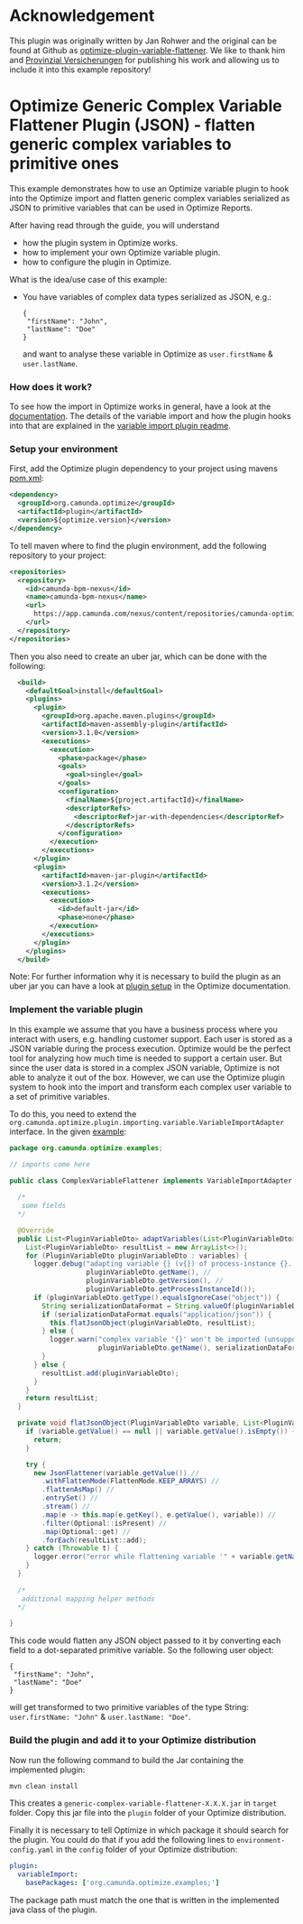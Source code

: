 # Acknowledgement

This plugin was originally written by Jan Rohwer and the original can be found at Github as [optimize-plugin-variable-flattener](https://github.com/janhuddel/optimize-plugin-variable-flattener).
We like to thank him and [Provinzial Versicherungen](https://www.provinzial.de/export/sites/pvn/verteilerseite/index.html) 
for publishing his work and allowing us to include it into this example repository!

# Optimize Generic Complex Variable Flattener Plugin (JSON) - flatten generic complex variables to primitive ones

This example demonstrates how to use an Optimize variable plugin to hook into the
Optimize import and flatten generic complex variables serialized as JSON to primitive variables that
can be used in Optimize Reports.

After having read through the guide, you will understand

* how the plugin system in Optimize works.
* how to implement your own Optimize variable plugin.
* how to configure the plugin in Optimize.

What is the idea/use case of this example:

* You have variables of complex data types serialized as JSON, e.g.:
  ```
  {
   "firstName": "John",
   "lastName": "Doe"
  }
  ```
  and want to analyse these variable in Optimize as `user.firstName` & `user.lastName`.

### How does it work?

To see how the import in Optimize works in general, have a look at the [documentation][2].
The details of the variable import and how the plugin hooks into that
are explained in the [variable import plugin readme][3].

### Setup your environment

First, add the Optimize plugin dependency to your project using mavens [pom.xml][4]:

```xml
<dependency>
  <groupId>org.camunda.optimize</groupId>
  <artifactId>plugin</artifactId>
  <version>${optimize.version}</version>
</dependency>
```

To tell maven where to find the plugin environment, add the following repository to your project:

```xml
<repositories>
  <repository>
    <id>camunda-bpm-nexus</id>
    <name>camunda-bpm-nexus</name>
    <url>
      https://app.camunda.com/nexus/content/repositories/camunda-optimize
    </url>
  </repository>
</repositories>
```

Then you also need to create an uber jar, which can be done with the following:
```xml
  <build>
    <defaultGoal>install</defaultGoal>
    <plugins>
      <plugin>
        <groupId>org.apache.maven.plugins</groupId>
        <artifactId>maven-assembly-plugin</artifactId>
        <version>3.1.0</version>
        <executions>
          <execution>
            <phase>package</phase>
            <goals>
              <goal>single</goal>
            </goals>
            <configuration>
              <finalName>${project.artifactId}</finalName>
              <descriptorRefs>
                <descriptorRef>jar-with-dependencies</descriptorRef>
              </descriptorRefs>
            </configuration>
          </execution>
        </executions>
      </plugin>
      <plugin>
        <artifactId>maven-jar-plugin</artifactId>
        <version>3.1.2</version>
        <executions>
          <execution>
            <id>default-jar</id>
            <phase>none</phase>
          </execution>
        </executions>
      </plugin>
    </plugins>
  </build>
```
Note: For further information why it is necessary to build the plugin as an uber jar you can have a look
at [plugin setup][4] in the Optimize documentation.

### Implement the variable plugin

In this example we assume that you have a business process where you interact with users, 
e.g. handling customer support. Each user is stored as a JSON variable during the process execution. 
Optimize would be the perfect tool for analyzing how much time is needed to support a certain user. 
But since the user data is stored in a complex JSON variable, Optimize is not able to analyze it out of the box. 
However, we can use the Optimize plugin system to hook into the import and transform each complex user variable 
to a set of primitive variables.

To do this, you need to extend the
`org.camunda.optimize.plugin.importing.variable.VariableImportAdapter` interface. In
the given [example][1]:

```java
package org.camunda.optimize.examples;

// imports come here

public class ComplexVariableFlattener implements VariableImportAdapter {
  
  /*
   some fields
  */

  @Override
  public List<PluginVariableDto> adaptVariables(List<PluginVariableDto> variables) {
    List<PluginVariableDto> resultList = new ArrayList<>();
    for (PluginVariableDto pluginVariableDto : variables) {
      logger.debug("adapting variable {} (v{}) of process-instance {}...", //
                   pluginVariableDto.getName(), //
                   pluginVariableDto.getVersion(), //
                   pluginVariableDto.getProcessInstanceId());
      if (pluginVariableDto.getType().equalsIgnoreCase("object")) {
        String serializationDataFormat = String.valueOf(pluginVariableDto.getValueInfo().get("serializationDataFormat"));
        if (serializationDataFormat.equals("application/json")) {
          this.flatJsonObject(pluginVariableDto, resultList);
        } else {
          logger.warn("complex variable '{}' won't be imported (unsupported serializationDataFormat: {})",
                      pluginVariableDto.getName(), serializationDataFormat);
        }
      } else {
        resultList.add(pluginVariableDto);
      }
    }
    return resultList;
  }

  private void flatJsonObject(PluginVariableDto variable, List<PluginVariableDto> resultList) {
    if (variable.getValue() == null || variable.getValue().isEmpty()) {
      return;
    }

    try {
      new JsonFlattener(variable.getValue()) //
        .withFlattenMode(FlattenMode.KEEP_ARRAYS) //
        .flattenAsMap() //
        .entrySet() //
        .stream() //
        .map(e -> this.map(e.getKey(), e.getValue(), variable)) //
        .filter(Optional::isPresent) //
        .map(Optional::get) //
        .forEach(resultList::add);
    } catch (Throwable t) {
      logger.error("error while flattening variable '" + variable.getName() + "')", t);
    }
  }
  
  /*
   additional mapping helper methods
  */

}
```

This code would flatten any JSON object passed to it by converting each field to a dot-separated primitive variable.
So the following user object:
  ```
  {
   "firstName": "John",
   "lastName": "Doe"
  }
  ```
will get transformed to two primitive variables of the type String: `user.firstName: "John"` & `user.lastName: "Doe"`.

### Build the plugin and add it to your Optimize distribution

Now run the following command to build the Jar containing the implemented plugin:

```cmd
mvn clean install
```

This creates a `generic-complex-variable-flattener-X.X.X.jar` in `target` folder. Copy this
jar file into the `plugin` folder of your Optimize distribution.

Finally it is necessary to tell Optimize in which package it should search for the plugin. You
could do that if you add the following lines to `environment-config.yaml` in the
`config` folder of your Optimize distribution:

```yaml
plugin:
  variableImport:
    basePackages: ['org.camunda.optimize.examples;']
```

The package path must match the one that is written in the implemented java class of the plugin.

[1]: src/main/java/de/janhuddel/bpm/optimize/plugin/ComplexVariableFlattener.java
[2]: https://docs.camunda.org/optimize/latest/technical-guide/optimize-explained/import/import-overview/
[3]: ../README.md
[4]: https://docs.camunda.org/optimize/latest/technical-guide/plugins/#setup-your-environment